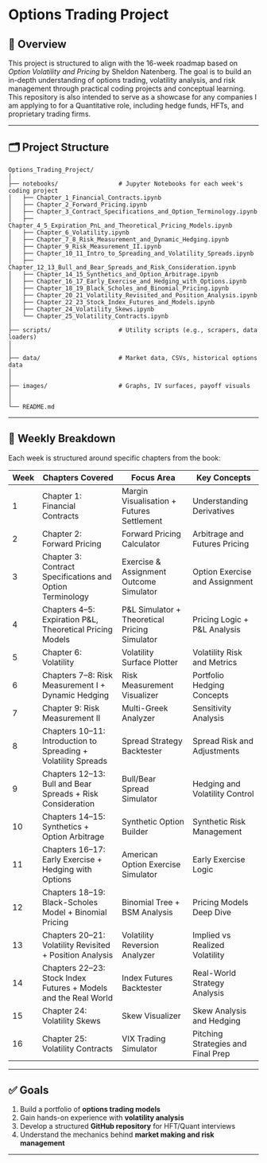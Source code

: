 # Options Trading Project

## 📌 Overview
This project is structured to align with the 16-week roadmap based on *Option Volatility and Pricing* by Sheldon Natenberg. The goal is to build an in-depth understanding of options trading, volatility analysis, and risk management through practical coding projects and conceptual learning. This repository is also intended to serve as a showcase for any companies I am applying to for a Quantitative role, including hedge funds, HFTs, and proprietary trading firms.

---

## 🗂️ Project Structure

```
Options_Trading_Project/
│
├── notebooks/                 # Jupyter Notebooks for each week's coding project
│   ├── Chapter_1_Financial_Contracts.ipynb
│   ├── Chapter_2_Forward_Pricing.ipynb
│   ├── Chapter_3_Contract_Specifications_and_Option_Terminology.ipynb
│   ├── Chapter_4_5_Expiration_PnL_and_Theoretical_Pricing_Models.ipynb
│   ├── Chapter_6_Volatility.ipynb
│   ├── Chapter_7_8_Risk_Measurement_and_Dynamic_Hedging.ipynb
│   ├── Chapter_9_Risk_Measurement_II.ipynb
│   ├── Chapter_10_11_Intro_to_Spreading_and_Volatility_Spreads.ipynb
│   ├── Chapter_12_13_Bull_and_Bear_Spreads_and_Risk_Consideration.ipynb
│   ├── Chapter_14_15_Synthetics_and_Option_Arbitrage.ipynb
│   ├── Chapter_16_17_Early_Exercise_and_Hedging_with_Options.ipynb
│   ├── Chapter_18_19_Black_Scholes_and_Binomial_Pricing.ipynb
│   ├── Chapter_20_21_Volatility_Revisited_and_Position_Analysis.ipynb
│   ├── Chapter_22_23_Stock_Index_Futures_and_Models.ipynb
│   ├── Chapter_24_Volatility_Skews.ipynb
│   └── Chapter_25_Volatility_Contracts.ipynb
│
├── scripts/                   # Utility scripts (e.g., scrapers, data loaders)
│   
│
├── data/                      # Market data, CSVs, historical options data
│ 
│
├── images/                    # Graphs, IV surfaces, payoff visuals
│
│
└── README.md
```

---

## 🚀 Weekly Breakdown
Each week is structured around specific chapters from the book:

| **Week** | **Chapters Covered** | **Focus Area** | **Key Concepts** |
|-----------|----------------------|----------------|------------------|
| 1 | Chapter 1: Financial Contracts | Margin Visualisation + Futures Settlement | Understanding Derivatives |
| 2 | Chapter 2: Forward Pricing | Forward Pricing Calculator | Arbitrage and Futures Pricing |
| 3 | Chapter 3: Contract Specifications and Option Terminology | Exercise & Assignment Outcome Simulator | Option Exercise and Assignment |
| 4 | Chapters 4–5: Expiration P&L, Theoretical Pricing Models | P&L Simulator + Theoretical Pricing Simulator | Pricing Logic + P&L Analysis |
| 5 | Chapter 6: Volatility | Volatility Surface Plotter | Volatility Risk and Metrics |
| 6 | Chapters 7–8: Risk Measurement I + Dynamic Hedging | Risk Measurement Visualizer | Portfolio Hedging Concepts |
| 7 | Chapter 9: Risk Measurement II | Multi-Greek Analyzer | Sensitivity Analysis |
| 8 | Chapters 10–11: Introduction to Spreading + Volatility Spreads | Spread Strategy Backtester | Spread Risk and Adjustments |
| 9 | Chapters 12–13: Bull and Bear Spreads + Risk Consideration | Bull/Bear Spread Simulator | Hedging and Volatility Control |
| 10 | Chapters 14–15: Synthetics + Option Arbitrage | Synthetic Option Builder | Synthetic Risk Management |
| 11 | Chapters 16–17: Early Exercise + Hedging with Options | American Option Exercise Simulator | Early Exercise Logic |
| 12 | Chapters 18–19: Black-Scholes Model + Binomial Pricing | Binomial Tree + BSM Analysis | Pricing Models Deep Dive |
| 13 | Chapters 20–21: Volatility Revisited + Position Analysis | Volatility Reversion Analyzer | Implied vs Realized Volatility |
| 14 | Chapters 22–23: Stock Index Futures + Models and the Real World | Index Futures Backtester | Real-World Strategy Analysis |
| 15 | Chapter 24: Volatility Skews | Skew Visualizer | Skew Analysis and Hedging |
| 16 | Chapter 25: Volatility Contracts | VIX Trading Simulator | Pitching Strategies and Final Prep ||-------|------------|----------------|-------------|


---

## ✅ Goals
1. Build a portfolio of **options trading models**
2. Gain hands-on experience with **volatility analysis**
3. Develop a structured **GitHub repository** for HFT/Quant interviews
4. Understand the mechanics behind **market making and risk management**

---


